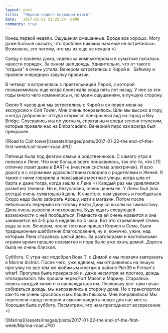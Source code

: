 ```yaml
---
layout: post
title:  "Первая неделя-подводим итоги"
date:   2017-01-22 21:25:24 -0800
comments: true
---
```


Конец первой недели. Ощущения смешанные. Вроде все хорошо. Могу даже больше сказать, что проблем никаких нам еще не встретилось. Возможно, это потому, что мы их еще не искали =) <!--separate-->

Среду я провела дома, сидела за компьютером и в суматохе пыталась навести порядок. За окном шел дождь. Удивительно, что от такого “отдыха” я очень устала. Вечером встретились с Кирой в   Safeway и провели очередную закупку провизии. 

В четверг я встречалась с приятельницей Лерой, с которой познакомилась еще когда приезжала сюда пять лет назад. У нее за эти годы много чего изменилось и, по моим ощущениям, в лучшую сторону. 

Около 5 часов дня мы встретились с Кирой и он повел меня на экскурсию к Coit Tower. Мне очень понравилось. Шли мы высоко в гору, а когда добрались- оттуда открылся прекрасный вид на город и Bay Bridge. Спускались мы по уютным, спрятанным среди зелени ступеням, которые привели нас на Embarcadero.  Вечерний пирс как всегда был прекрасен.

![Road to Coit tower](/assets/images/posts/2017-01-22-the end-of-the-first-week/coit-tower-road.JPG)

Пятница была под флагом семьи и родственников. С самого утра я поехала к Лене. Что мне больше всего понравилось, так это то, что LTE отлично ловит даже в BART-e (местная система электричек). И всю дорогу я с огромным удовольствием говорила с родителями и Женей. Я также с ними говорила и показывала местные улицы, когда шла от барта и даже тогда, когда зашла к Лене =) Каждый раз мы удивляемся развитию техники. Но и, безусловно, очень ценим ее.
У Лены был (как всегда) очень суматошный день. К счастью, нам удалось и пообщаться. Скоро надо было забирать Арошу, идти в магазин. Потом после небольшого перерыва на готовку везти Дину со школы на гимнастику. Дина очень выросла и похорошела. Буду ждать следующей возможности с ней пообщаться. Гимнастика ей очень нравится и она занимается ей 4-5 раз  в неделю по 4 часа. Вот это стремление! Очень рада за нее.
Вечером, после того как пришел Кирилл и Сема, были традиционные шаббатние благословения, ну и, конечно, ужин, над которым Лена старалась целый день.
За разговорами и настольными играми время прошло незаметно и пора было уже ехать домой. Дорога была не очень близкая.

Суббота. 
С утра нас подобрал Вова Т. с Димой и мы поехали завтракать в Marine district. После чего, уже вдвоем, мы отправились на пешую прогулку по все тем же любимым местам в районе Pier39 и Firman's wharf. Прогулка была прекрасной и, даже несмотря на прогноз, дождь откладывался. Мы прошли через Fort Mason и Марину. Старались ловить каждый момент и наслаждаться им. 
Поскольку все-таки начал собираться дождь, мы направились в сторону дома. Но с транспортом как-то не очень срослось и мы пошли пешком. 
Мне понравилось! Мы пересекли город поперек и смогли увидеть новые для нас места. 
Хорошая была субботу. Посмотрим, что нам преподнесет воскресение =)

![Marina](/assets/images/posts/2017-01-22-the end-of-the-first-week/Marina-road.JPG)


